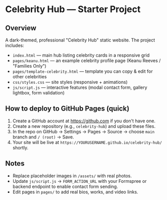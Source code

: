 # Celebrity Hub — Starter Project

Overview
--------
A dark-themed, professional "Celebrity Hub" static website. The project includes:
- `index.html` — main hub listing celebrity cards in a responsive grid
- `pages/keanu.html` — an example celebrity profile page (Keanu Reeves / "Families Only")
- `pages/template-celebrity.html` — template you can copy & edit for other celebrities
- `css/styles.css` — site styles (responsive + animations)
- `js/script.js` — interactive features (modal contact form, gallery lightbox, form validation)

How to deploy to GitHub Pages (quick)
------------------------------------
1. Create a GitHub account at https://github.com if you don't have one.
2. Create a new repository (e.g., `celebrity-hub`) and upload these files.
3. In the repo on GitHub -> Settings -> Pages -> Source -> choose `main` branch and `/ (root)` -> Save.
4. Your site will be live at `https://YOURUSERNAME.github.io/celebrity-hub/` shortly.

Notes
-----
- Replace placeholder images in `/assets/` with real photos.
- Update `js/script.js` -> `FORM_ACTION_URL` with your Formspree or backend endpoint to enable contact form sending.
- Edit pages in `pages/` to add real bios, works, and video links.

